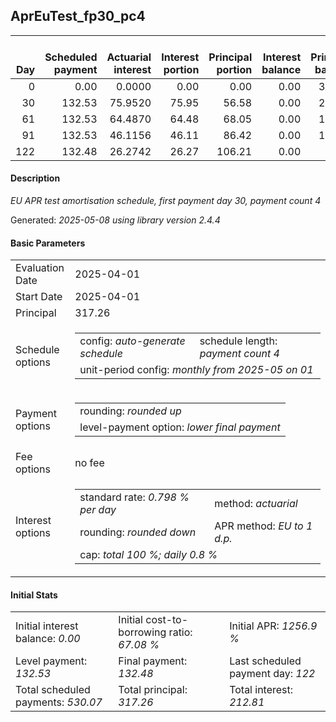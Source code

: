 <h2>AprEuTest_fp30_pc4</h2>
<table>
    <thead style="vertical-align: bottom;">
        <th style="text-align: right;">Day</th>
        <th style="text-align: right;">Scheduled payment</th>
        <th style="text-align: right;">Actuarial interest</th>
        <th style="text-align: right;">Interest portion</th>
        <th style="text-align: right;">Principal portion</th>
        <th style="text-align: right;">Interest balance</th>
        <th style="text-align: right;">Principal balance</th>
        <th style="text-align: right;">Total actuarial interest</th>
        <th style="text-align: right;">Total interest</th>
        <th style="text-align: right;">Total principal</th>
    </thead>
    <tr style="text-align: right;">
        <td class="ci00">0</td>
        <td class="ci01" style="white-space: nowrap;">0.00</td>
        <td class="ci02">0.0000</td>
        <td class="ci03">0.00</td>
        <td class="ci04">0.00</td>
        <td class="ci05">0.00</td>
        <td class="ci06">317.26</td>
        <td class="ci07">0.0000</td>
        <td class="ci08">0.00</td>
        <td class="ci09">0.00</td>
    </tr>
    <tr style="text-align: right;">
        <td class="ci00">30</td>
        <td class="ci01" style="white-space: nowrap;">132.53</td>
        <td class="ci02">75.9520</td>
        <td class="ci03">75.95</td>
        <td class="ci04">56.58</td>
        <td class="ci05">0.00</td>
        <td class="ci06">260.68</td>
        <td class="ci07">75.9520</td>
        <td class="ci08">75.95</td>
        <td class="ci09">56.58</td>
    </tr>
    <tr style="text-align: right;">
        <td class="ci00">61</td>
        <td class="ci01" style="white-space: nowrap;">132.53</td>
        <td class="ci02">64.4870</td>
        <td class="ci03">64.48</td>
        <td class="ci04">68.05</td>
        <td class="ci05">0.00</td>
        <td class="ci06">192.63</td>
        <td class="ci07">140.4391</td>
        <td class="ci08">140.43</td>
        <td class="ci09">124.63</td>
    </tr>
    <tr style="text-align: right;">
        <td class="ci00">91</td>
        <td class="ci01" style="white-space: nowrap;">132.53</td>
        <td class="ci02">46.1156</td>
        <td class="ci03">46.11</td>
        <td class="ci04">86.42</td>
        <td class="ci05">0.00</td>
        <td class="ci06">106.21</td>
        <td class="ci07">186.5547</td>
        <td class="ci08">186.54</td>
        <td class="ci09">211.05</td>
    </tr>
    <tr style="text-align: right;">
        <td class="ci00">122</td>
        <td class="ci01" style="white-space: nowrap;">132.48</td>
        <td class="ci02">26.2742</td>
        <td class="ci03">26.27</td>
        <td class="ci04">106.21</td>
        <td class="ci05">0.00</td>
        <td class="ci06">0.00</td>
        <td class="ci07">212.8289</td>
        <td class="ci08">212.81</td>
        <td class="ci09">317.26</td>
    </tr>
</table>
<h4>Description</h4>
<p><i>EU APR test amortisation schedule, first payment day 30, payment count 4</i></p>
<p>Generated: <i>2025-05-08 using library version 2.4.4</i></p>
<h4>Basic Parameters</h4>
<table>
    <tr>
        <td>Evaluation Date</td>
        <td>2025-04-01</td>
    </tr>
    <tr>
        <td>Start Date</td>
        <td>2025-04-01</td>
    </tr>
    <tr>
        <td>Principal</td>
        <td>317.26</td>
    </tr>
    <tr>
        <td>Schedule options</td>
        <td>
            <table>
                <tr>
                    <td>config: <i>auto-generate schedule</i></td>
                    <td>schedule length: <i><i>payment count</i> 4</i></td>
                </tr>
                <tr>
                    <td colspan="2" style="white-space: nowrap;">unit-period config: <i>monthly from 2025-05 on 01</i></td>
                </tr>
            </table>
        </td>
    </tr>
    <tr>
        <td>Payment options</td>
        <td>
            <table>
                <tr>
                    <td>rounding: <i>rounded up</i></td>
                </tr>
                <tr>
                    <td>level-payment option: <i>lower&nbsp;final&nbsp;payment</i></td>
                </tr>
            </table>
        </td>
    </tr>
    <tr>
        <td>Fee options</td>
        <td>no fee
        </td>
    </tr>
    <tr>
        <td>Interest options</td>
        <td>
            <table>
                <tr>
                    <td>standard rate: <i>0.798 % per day</i></td>
                    <td>method: <i>actuarial</i></td>
                </tr>
                <tr>
                    <td>rounding: <i>rounded down</i></td>
                    <td>APR method: <i>EU to 1 d.p.</i></td>
                </tr>
                <tr>
                    <td colspan="2">cap: <i>total 100 %; daily 0.8 %</td>
                </tr>
            </table>
        </td>
    </tr>
</table>
<h4>Initial Stats</h4>
<table>
    <tr>
        <td>Initial interest balance: <i>0.00</i></td>
        <td>Initial cost-to-borrowing ratio: <i>67.08 %</i></td>
        <td>Initial APR: <i>1256.9 %</i></td>
    </tr>
    <tr>
        <td>Level payment: <i>132.53</i></td>
        <td>Final payment: <i>132.48</i></td>
        <td>Last scheduled payment day: <i>122</i></td>
    </tr>
    <tr>
        <td>Total scheduled payments: <i>530.07</i></td>
        <td>Total principal: <i>317.26</i></td>
        <td>Total interest: <i>212.81</i></td>
    </tr>
</table>